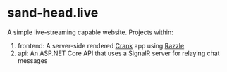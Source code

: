 # sand-head.live
A simple live-streaming capable website.
Projects within:
1. frontend: A server-side rendered [Crank](https://github.com/bikeshaving/crank) app using [Razzle](https://github.com/jaredpalmer/razzle)
2. api: An ASP.NET Core API that uses a SignalR server for relaying chat messages